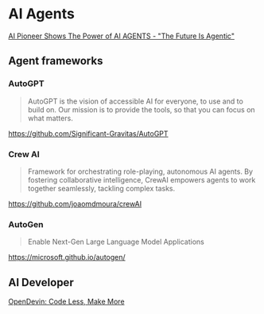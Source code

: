 
# AI Agents

[AI Pioneer Shows The Power of AI AGENTS - "The Future Is Agentic"](https://www.youtube.com/watch?v=ZYf9V2fSFwU)

## Agent frameworks

### AutoGPT

> AutoGPT is the vision of accessible AI for everyone, to use and to build on. Our mission is to provide the tools, so that you can focus on what matters.

https://github.com/Significant-Gravitas/AutoGPT

### Crew AI

> Framework for orchestrating role-playing, autonomous AI agents. By fostering collaborative intelligence, CrewAI empowers agents to work together seamlessly, tackling complex tasks.

https://github.com/joaomdmoura/crewAI

### AutoGen

> Enable Next-Gen Large Language Model Applications

https://microsoft.github.io/autogen/

## AI Developer

[OpenDevin: Code Less, Make More](https://github.com/OpenDevin/OpenDevin)
